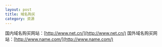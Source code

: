 ```yaml
---
layout: post
title: 域名购买
category: 资源
---
```

国内域名购买网站：[http://www.net.cn/](http://www.net.cn/)
国外域名购买网站：[http://www.name.com/](http://www.name.com/)